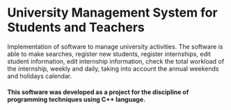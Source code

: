 # University Management System for Students and Teachers

Implementation of software to manage university activities. The software is able to make searches, register new students, register internships, edit student information, edit internship information, check the total workload of the internship, weekly and daily, taking into account the annual weekends and holidays calendar. 

#### This software was developed as a project for the discipline of programming techniques using C++ language.
